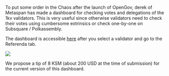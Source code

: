 To put some order in the Chaos after the launch of OpenGov, derek of Metaspan has made a dashboard for checking votes and delegations of the 1kv validators. This is very useful since otherwise validators need to check their votes using cumbersome extrinsics or check one-by-one on Subsquare / Polkassembly.

The dashboard is accessible [here](https://metaspan.io/kusama/candidate) after you select a validator and go to the Referenda tab.

![](https://raw.githubusercontent.com/MathCryptoDoc/dotsama-snippets/main/referenda/figures/metaspan-referenda-dash.png)

We propose a tip of 8 KSM (about 200 USD at the time of submission) for the current version of this dashboard.